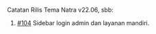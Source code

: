 Catatan Rilis Tema Natra v22.06, sbb:

1. [#104](https://github.com/OpenSID/tema-natra/issues/104) Sidebar login admin dan layanan mandiri.